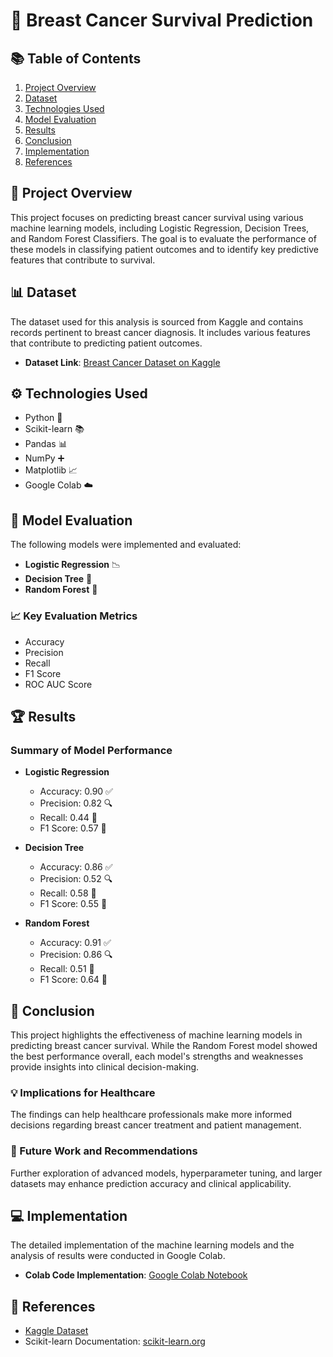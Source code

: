 # 🌸 Breast Cancer Survival Prediction

## 📚 Table of Contents
1. [Project Overview](#project-overview)
2. [Dataset](#dataset)
3. [Technologies Used](#technologies-used)
4. [Model Evaluation](#model-evaluation)
5. [Results](#results)
6. [Conclusion](#conclusion)
7. [Implementation](#implementation)
8. [References](#references)

## 📖 Project Overview
This project focuses on predicting breast cancer survival using various machine learning models, including Logistic Regression, Decision Trees, and Random Forest Classifiers. The goal is to evaluate the performance of these models in classifying patient outcomes and to identify key predictive features that contribute to survival.

## 📊 Dataset
The dataset used for this analysis is sourced from Kaggle and contains records pertinent to breast cancer diagnosis. It includes various features that contribute to predicting patient outcomes.

- **Dataset Link**: [Breast Cancer Dataset on Kaggle](https://www.kaggle.com/datasets/reihanenamdari/breast-cancer/data)

## ⚙️ Technologies Used
- Python 🐍
- Scikit-learn 📚
- Pandas 📊
- NumPy ➕
- Matplotlib 📈
- Google Colab ☁️

## 📝 Model Evaluation
The following models were implemented and evaluated:
- **Logistic Regression** 📉
- **Decision Tree** 🌳
- **Random Forest** 🌲

### 📈 Key Evaluation Metrics
- Accuracy
- Precision
- Recall
- F1 Score
- ROC AUC Score

## 🏆 Results
### Summary of Model Performance
- **Logistic Regression** 
  - Accuracy: 0.90 ✅
  - Precision: 0.82 🔍
  - Recall: 0.44 🚨
  - F1 Score: 0.57 📏

- **Decision Tree** 
  - Accuracy: 0.86 ✅
  - Precision: 0.52 🔍
  - Recall: 0.58 🚨
  - F1 Score: 0.55 📏

- **Random Forest** 
  - Accuracy: 0.91 ✅
  - Precision: 0.86 🔍
  - Recall: 0.51 🚨
  - F1 Score: 0.64 📏

## 🧠 Conclusion
This project highlights the effectiveness of machine learning models in predicting breast cancer survival. While the Random Forest model showed the best performance overall, each model's strengths and weaknesses provide insights into clinical decision-making. 

### 💡 Implications for Healthcare
The findings can help healthcare professionals make more informed decisions regarding breast cancer treatment and patient management.

### 🚀 Future Work and Recommendations
Further exploration of advanced models, hyperparameter tuning, and larger datasets may enhance prediction accuracy and clinical applicability.

## 💻 Implementation
The detailed implementation of the machine learning models and the analysis of results were conducted in Google Colab.

- **Colab Code Implementation**: [Google Colab Notebook](https://colab.research.google.com/drive/11IVaoNZraVb4fdwCnNSZ0i3E8ZjUAsX7?usp=sharing)

## 📑 References
- [Kaggle Dataset](https://www.kaggle.com/datasets/reihanenamdari/breast-cancer/data)
- Scikit-learn Documentation: [scikit-learn.org](https://scikit-learn.org/stable/documentation.html)